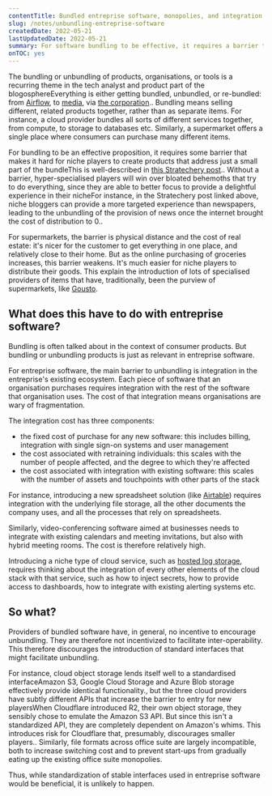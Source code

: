 ```yaml
---
contentTitle: Bundled entreprise software, monopolies, and integration costs
slug: /notes/unbundling-entreprise-software
createdDate: 2022-05-21
lastUpdatedDate: 2022-05-21
summary: For software bundling to be effective, it requires a barrier to the introduction of niche players that compete on a part of the bundle.
onTOC: yes
---
```


The bundling or unbundling of products, organisations, or tools is a recurring theme in the tech analyst and product part of the blogosphere<Sidenote>Everything is either getting bundled, unbundled, or re-bundled: from [Airflow](https://blog.fal.ai/the-unbundling-of-airflow-2/), to [media](https://stratechery.com/2017/the-great-unbundling/), via [the corporation](https://www.mckinsey.com/business-functions/strategy-and-corporate-finance/our-insights/unbundling-the-corporation).</Sidenote>. Bundling means selling different, related products together, rather than as separate items. For instance, a cloud provider bundles all sorts of different services together, from compute, to storage to databases etc. Similarly, a supermarket offers a single place where consumers can purchase many different items.

For bundling to be an effective proposition, it requires some barrier that makes it hard for niche players to create products that address just a small part of the bundle<Sidenote>This is well-described in [this Stratechery post](https://stratechery.com/2017/the-great-unbundling/).</Sidenote>. Without a barrier, hyper-specialised players will win over bloated behemoths that try to do everything, since they are able to better focus to provide a delightful experience in their niche<Sidenote>For instance, in the Stratechery post linked above, niche bloggers can provide a more targeted experience than newspapers, leading to the unbundling of the provision of news once the internet brought the cost of distribution to 0.</Sidenote>.

For supermarkets, the barrier is physical distance and the cost of real estate: it's nicer for the customer to get everything in one place, and relatively close to their home. But as the online purchasing of groceries increases, this barrier weakens. It's much easier for niche players to distribute their goods. This explain the introduction of lots of specialised providers of items that have, traditionally, been the purview of supermarkets, like [Gousto](https://www.gousto.co.uk/).

## What does this have to do with entreprise software?

Bundling is often talked about in the context of consumer products. But bundling or unbundling products is just as relevant in entreprise software.

For entreprise software, the main barrier to unbundling is integration in the entreprise's existing ecosystem. Each piece of software that an organisation purchases requires integration with the rest of the software that organisation uses. The cost of that integration means organisations are wary of fragmentation.

The integration cost has three components:
- the fixed cost of purchase for any new software: this includes billing, integration with single sign-on systems and user management
- the cost associated with retraining individuals: this scales with the number of people affected, and the degree to which they're affected
- the cost associated with integration with existing software: this scales with the number of assets and touchpoints with other parts of the stack

For instance, introducing a new spreadsheet solution (like [Airtable](https://www.airtable.com/solutions/product)) requires integration with the underlying file storage, all the other documents the company uses, and all the processes that rely on spreadsheets.

Similarly, video-conferencing software aimed at businesses needs to integrate with existing calendars and meeting invitations, but also with hybrid meeting rooms. The cost is therefore relatively high.

Introducing a niche type of cloud service, such as [hosted log storage](https://www.elastic.co/cloud/), requires thinking about the integration of every other elements of the cloud stack with that service, such as how to inject secrets, how to provide access to dashboards, how to integrate with existing alerting systems etc.

## So what?

Providers of bundled software have, in general, no incentive to encourage unbundling. They are therefore not incentivized to facilitate inter-operability. This therefore discourages the introduction of standard interfaces that might facilitate unbundling. 

For instance, cloud object storage lends itself well to a standardised interface<Sidenote>Amazon S3, Google Cloud Storage and Azure Blob storage effectively provide identical functionality.</Sidenote>, but the three cloud providers have subtly different APIs that increase the barrier to entry for new players<Sidenote>When Cloudflare introduced R2, their own object storage, they sensibly chose to emulate the Amazon S3 API. But since this isn't a standardized API, they are completely dependent on Amazon's whims. This introduces risk for Cloudflare that, presumably, discourages smaller players.</Sidenote>. Similarly, file formats across office suite are largely incompatible, both to increase switching cost and to prevent start-ups from gradually eating up the existing office suite monopolies.

Thus, while standardization of stable interfaces used in entreprise software would be beneficial, it is unlikely to happen.
